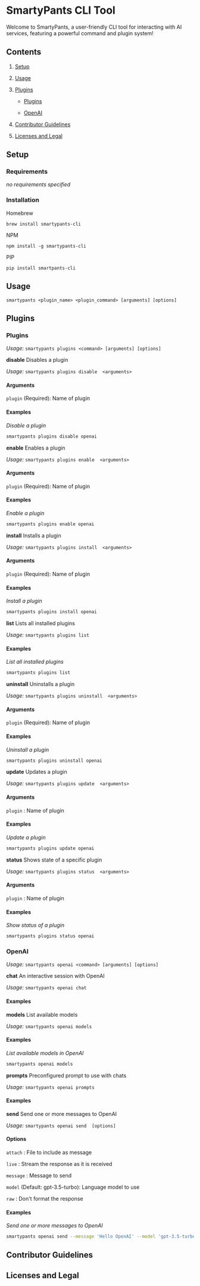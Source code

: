 # SmartyPants CLI Tool

Welcome to SmartyPants, a user-friendly CLI tool for interacting with AI services, featuring a powerful command and plugin system!

## Contents

1. [Setup](#setup)
2. [Usage](#usage)
3. [Plugins](#plugins)
    
    - [Plugins](#Plugins)
    
    - [OpenAI](#OpenAI)
    
4. [Contributor Guidelines](#contributor-guidelines)
5. [Licenses and Legal](#licenses-and-legal)

## Setup

### Requirements

_no requirements specified_

### Installation

Homebrew

`brew install smartypants-cli`

NPM

`npm install -g smartypants-cli`

PIP

`pip install smartpants-cli`


## Usage

`smartypants <plugin_name> <plugin_command> [arguments] [options]`


## Plugins


### Plugins

_Usage:_ `smartypants plugins <command> [arguments] [options]`


**disable** Disables a plugin

_Usage:_ `smartypants plugins disable  <arguments>`



#### Arguments


`plugin` (Required): Name of plugin





#### Examples



_Disable a plugin_
```bash
smartypants plugins disable openai
```




**enable** Enables a plugin

_Usage:_ `smartypants plugins enable  <arguments>`



#### Arguments


`plugin` (Required): Name of plugin





#### Examples



_Enable a plugin_
```bash
smartypants plugins enable openai
```




**install** Installs a plugin

_Usage:_ `smartypants plugins install  <arguments>`



#### Arguments


`plugin` (Required): Name of plugin





#### Examples



_Install a plugin_
```bash
smartypants plugins install openai
```




**list** Lists all installed plugins

_Usage:_ `smartypants plugins list `





#### Examples



_List all installed plugins_
```bash
smartypants plugins list
```




**uninstall** Uninstalls a plugin

_Usage:_ `smartypants plugins uninstall  <arguments>`



#### Arguments


`plugin` (Required): Name of plugin





#### Examples



_Uninstall a plugin_
```bash
smartypants plugins uninstall openai
```




**update** Updates a plugin

_Usage:_ `smartypants plugins update  <arguments>`



#### Arguments


`plugin` : Name of plugin





#### Examples



_Update a plugin_
```bash
smartypants plugins update openai
```




**status** Shows state of a specific plugin

_Usage:_ `smartypants plugins status  <arguments>`



#### Arguments


`plugin` : Name of plugin





#### Examples



_Show status of a plugin_
```bash
smartypants plugins status openai
```





### OpenAI

_Usage:_ `smartypants openai <command> [arguments] [options]`


**chat** An interactive session with OpenAI

_Usage:_ `smartypants openai chat `





#### Examples




**models** List available models

_Usage:_ `smartypants openai models `





#### Examples



_List available models in OpenAI_
```bash
smartypants openai models
```




**prompts** Preconfigured prompt to use with chats

_Usage:_ `smartypants openai prompts `





#### Examples




**send** Send one or more messages to OpenAI

_Usage:_ `smartypants openai send  [options]`





#### Options


`attach` : File to include as message

`live` : Stream the response as it is received

`message` : Message to send

`model` (Default: gpt-3.5-turbo): Language model to use

`raw` : Don't format the response



#### Examples



_Send one or more messages to OpenAI_
```bash
smartypants openai send --message 'Hello OpenAI' --model 'gpt-3.5-turbo'
```






## Contributor Guidelines



## Licenses and Legal

